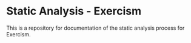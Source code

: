 # Static Analysis - Exercism

This is a repository for documentation of the static analysis process for Exercism.
